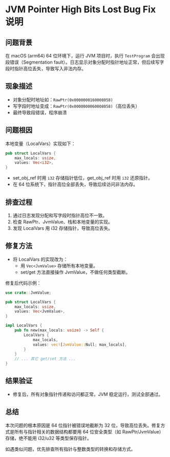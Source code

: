 # JVM Pointer High Bits Lost Bug Fix 说明

## 问题背景

在 macOS (arm64) 64 位环境下，运行 JVM 项目时，执行 `TestProgram` 会出现段错误（Segmentation fault）。日志显示对象分配时指针地址正常，但后续写字段时指针高位丢失，导致写入非法内存。

## 现象描述

- 对象分配时地址如：`RawPtr(0x0000000160008058)`
- 写字段时地址变成：`RawPtr(0x0000000060008058)`（高位丢失）
- 最终导致段错误，程序崩溃

## 问题根因

本地变量（LocalVars）实现如下：
```rust
pub struct LocalVars {
    max_locals: usize,
    values: Vec<i32>,
}
```
- set_obj_ref 时用 `i32` 存储指针低位，get_obj_ref 时用 `i32` 还原指针。
- 在 64 位系统下，指针高位全部丢失，导致后续访问非法内存。

## 排查过程

1. 通过日志发现分配和写字段时指针高位不一致。
2. 检查 RawPtr、JvmValue、栈和本地变量的实现。
3. 发现 LocalVars 用 i32 存储指针，导致高位丢失。

## 修复方法

- 将 LocalVars 的实现改为：
  - 用 `Vec<JvmValue>` 存储所有本地变量。
  - set/get 方法直接操作 JvmValue，不做任何类型截断。

修复后代码示例：
```rust
use crate::JvmValue;

pub struct LocalVars {
    max_locals: usize,
    values: Vec<JvmValue>,
}

impl LocalVars {
    pub fn new(max_locals: usize) -> Self {
        LocalVars {
            max_locals,
            values: vec![JvmValue::Null; max_locals],
        }
    }
    // ... 其它 get/set 方法 ...
}
```

## 结果验证

- 修复后，所有对象指针传递和访问都正常，JVM 稳定运行，测试全部通过。

## 总结

本次问题的根本原因是 64 位指针被错误地截断为 32 位，导致高位丢失。修复方式是所有与指针相关的数据结构都要用 64 位安全类型（如 RawPtr/JvmValue）存储，绝不能用 i32/u32 等类型保存指针。

如遇类似问题，优先排查所有指针与整数类型的转换和存储方式。 